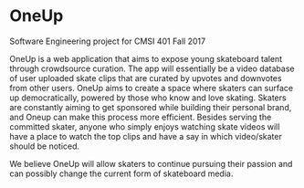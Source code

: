 # OneUp

Software Engineering project for CMSI 401 Fall 2017

OneUp is a web application that aims to expose young skateboard talent through crowdsource curation. The app will essentially be a video database of user uploaded skate clips that are curated by upvotes and downvotes from other users. OneUp aims to create a space where skaters can surface up democratically, powered by those who know and love skating. Skaters are constantly aiming to get sponsored while building their personal brand, and Oneup can make this process more efficient. Besides serving the committed skater, anyone who simply enjoys watching skate videos will have a place to watch the top clips and have a say in which video/skater should be noticed. 

We believe OneUp will allow skaters to continue pursuing their passion and can possibly change the current form of skateboard media.
